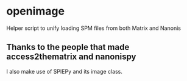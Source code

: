 # openimage
Helper script to unify loading SPM files from both Matrix and Nanonis
## Thanks to the people that made access2thematrix and nanonispy
I also make use of SPIEPy and its image class.
